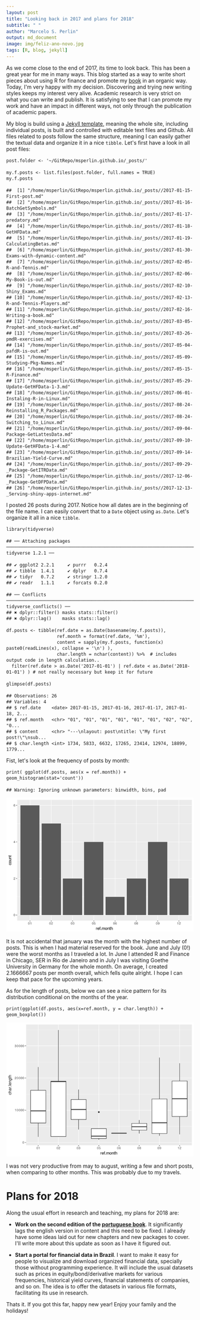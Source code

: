 ```yaml
---
layout: post
title: "Looking back in 2017 and plans for 2018"
subtitle: " "
author: "Marcelo S. Perlin"
output: md_document
image: img/feliz-ano-novo.jpg
tags: [R, blog, jekyll]
---
```


As we come close to the end of 2017, its time to look back. This has
been a great year for me in many ways. This blog started as a way to
write short pieces about using R for finance and promote my
[book](https://sites.google.com/view/pafdR/home) in an organic way.
Today, I'm very happy with my decision. Discovering and trying new
writing styles keeps my interest very alive. Academic research is very
strict on what you can write and publish. It is satisfying to see that I
can promote my work and have an impact in different ways, not only
through the publication of academic papers.

My blog is build using a [Jekyll
template](https://deanattali.com/beautiful-jekyll/), meaning the whole
site, including individual posts, is built and controlled with editable
text files and Github. All files related to posts follow the same
structure, meaning I can easily gather the textual data and organize it
in a nice `tibble`. Let's first have a look in all post files:

    post.folder <- '~/GitRepo/msperlin.github.io/_posts/'

    my.f.posts <- list.files(post.folder, full.names = TRUE)
    my.f.posts

    ##  [1] "/home/msperlin/GitRepo/msperlin.github.io/_posts//2017-01-15-First-post.md"                  
    ##  [2] "/home/msperlin/GitRepo/msperlin.github.io/_posts//2017-01-16-BatchGetSymbols.md"             
    ##  [3] "/home/msperlin/GitRepo/msperlin.github.io/_posts//2017-01-17-predatory.md"                   
    ##  [4] "/home/msperlin/GitRepo/msperlin.github.io/_posts//2017-01-18-GetHFData.md"                   
    ##  [5] "/home/msperlin/GitRepo/msperlin.github.io/_posts//2017-01-19-CalculatingBetas.md"            
    ##  [6] "/home/msperlin/GitRepo/msperlin.github.io/_posts//2017-01-30-Exams-with-dynamic-content.md"  
    ##  [7] "/home/msperlin/GitRepo/msperlin.github.io/_posts//2017-02-05-R-and-Tennis.md"                
    ##  [8] "/home/msperlin/GitRepo/msperlin.github.io/_posts//2017-02-06-My-Book-is-out.md"              
    ##  [9] "/home/msperlin/GitRepo/msperlin.github.io/_posts//2017-02-10-Shiny_Exams.md"                 
    ## [10] "/home/msperlin/GitRepo/msperlin.github.io/_posts//2017-02-13-R-and-Tennis-Players.md"        
    ## [11] "/home/msperlin/GitRepo/msperlin.github.io/_posts//2017-02-16-Writing-a-book.md"              
    ## [12] "/home/msperlin/GitRepo/msperlin.github.io/_posts//2017-03-05-Prophet-and_stock-market.md"    
    ## [13] "/home/msperlin/GitRepo/msperlin.github.io/_posts//2017-03-26-pmdR-exercises.md"              
    ## [14] "/home/msperlin/GitRepo/msperlin.github.io/_posts//2017-05-04-pafdR-is-out.md"                
    ## [15] "/home/msperlin/GitRepo/msperlin.github.io/_posts//2017-05-09-Studying-Pkg-Names.md"          
    ## [16] "/home/msperlin/GitRepo/msperlin.github.io/_posts//2017-05-15-R-Finance.md"                   
    ## [17] "/home/msperlin/GitRepo/msperlin.github.io/_posts//2017-05-29-Update-GetHFData-1-3.md"        
    ## [18] "/home/msperlin/GitRepo/msperlin.github.io/_posts//2017-06-01-Instaling-R-in-Linux.md"        
    ## [19] "/home/msperlin/GitRepo/msperlin.github.io/_posts//2017-08-24-Reinstalling_R_Packages.md"     
    ## [20] "/home/msperlin/GitRepo/msperlin.github.io/_posts//2017-08-24-Switching_to_Linux.md"          
    ## [21] "/home/msperlin/GitRepo/msperlin.github.io/_posts//2017-09-04-Package-GetLattesData.md"       
    ## [22] "/home/msperlin/GitRepo/msperlin.github.io/_posts//2017-09-10-Update-GetHFData-1-4.md"        
    ## [23] "/home/msperlin/GitRepo/msperlin.github.io/_posts//2017-09-14-Brazilian-Yield-Curve.md"       
    ## [24] "/home/msperlin/GitRepo/msperlin.github.io/_posts//2017-09-29-_Package-GetITRData.md"         
    ## [25] "/home/msperlin/GitRepo/msperlin.github.io/_posts//2017-12-06-_Package-GetDFPData.md"         
    ## [26] "/home/msperlin/GitRepo/msperlin.github.io/_posts//2017-12-13-_Serving-shiny-apps-internet.md"

I posted 26 posts during 2017. Notice how all dates are in the beginning
of the file name. I can easily convert that to a `Date` object using
`as.Date`. Let's organize it all in a nice `tibble`.

    library(tidyverse)

    ## ── Attaching packages ─────────────────────────────────────────────────────────────────────────── tidyverse 1.2.1 ──

    ## ✔ ggplot2 2.2.1     ✔ purrr   0.2.4
    ## ✔ tibble  1.4.1     ✔ dplyr   0.7.4
    ## ✔ tidyr   0.7.2     ✔ stringr 1.2.0
    ## ✔ readr   1.1.1     ✔ forcats 0.2.0

    ## ── Conflicts ────────────────────────────────────────────────────────────────────────────── tidyverse_conflicts() ──
    ## ✖ dplyr::filter() masks stats::filter()
    ## ✖ dplyr::lag()    masks stats::lag()

    df.posts <- tibble(ref.date = as.Date(basename(my.f.posts)),
                       ref.month = format(ref.date, '%m'), 
                       content = sapply(my.f.posts, function(x) paste0(readLines(x), collapse = '\n') ),
                       char.length = nchar(content)) %>%  # includes output code in length calculation..
      filter(ref.date > as.Date('2017-01-01') | ref.date < as.Date('2018-01-01') ) # not really necessary but keep it for future

    glimpse(df.posts)

    ## Observations: 26
    ## Variables: 4
    ## $ ref.date    <date> 2017-01-15, 2017-01-16, 2017-01-17, 2017-01-18, 2...
    ## $ ref.month   <chr> "01", "01", "01", "01", "01", "01", "02", "02", "0...
    ## $ content     <chr> "---\nlayout: post\ntitle: \"My first post!\"\nsub...
    ## $ char.length <int> 1734, 5833, 6632, 17265, 23414, 12974, 18899, 1779...

Fist, let's look at the frequency of posts by month:

    print( ggplot(df.posts, aes(x = ref.month)) + geom_histogram(stat='count')) 

    ## Warning: Ignoring unknown parameters: binwidth, bins, pad

![](/img/2017-12-30-Looking-Back-2017_files/figure-markdown_strict/unnamed-chunk-3-1.png)

It is not accidental that january was the month with the highest number
of posts. This is when I had material reserved for the book. June and
July (0!) were the worst months as I traveled a lot. In June I attended
R and Finance in Chicago, SER in Rio de Janeiro and in July I was
visiting Goethe University in Germany for the whole month. On average, I
created 2.1666667 posts per month overall, which fells quite alright. I
hope I can keep that pace for the upcoming years.

As for the length of posts, below we can see a nice pattern for its
distribution conditional on the months of the year.

    print(ggplot(df.posts, aes(x=ref.month, y = char.length)) + geom_boxplot())

![](/img/2017-12-30-Looking-Back-2017_files/figure-markdown_strict/unnamed-chunk-4-1.png)

I was not very productive from may to august, writing a few and short
posts, when comparing to other months. This was probably due to my
travels.

Plans for 2018
==============

Along the usual effort in research and teaching, my plans for 2018
are:

-   **Work on the second edition of the [portuguese
    book](https://sites.google.com/view/r-financas/)**. It significantly
    lags the english version in content and this need to be fixed. I
    already have some ideas laid out for new chapters and new packages
    to cover. I'll write more about this update as soon as I have it
    figured out.

-   **Start a portal for financial data in Brazil**. I want to make it
    easy for people to visualize and download organized financial data,
    specially those without programming experience. It will include the
    usual datasets such as prices in equity/bond/derivative markets for
    various frequencies, historical yield curves, financial statements
    of companies, and so on. The idea is to offer the datasets in
    various file formats, facilitating its use in research.

Thats it. If you got this far, happy new year! Enjoy your family and the
holidays!
